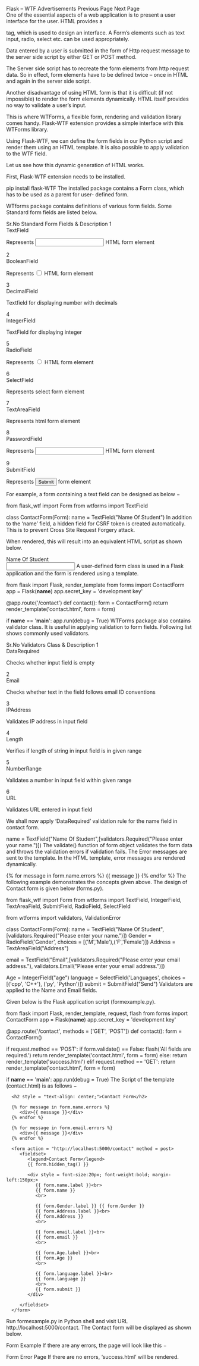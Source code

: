 Flask – WTF
Advertisements
 Previous Page Next Page  
One of the essential aspects of a web application is to present a user interface for the user. HTML provides a <form> tag, which is used to design an interface. A Form’s elements such as text input, radio, select etc. can be used appropriately.

Data entered by a user is submitted in the form of Http request message to the server side script by either GET or POST method.

The Server side script has to recreate the form elements from http request data. So in effect, form elements have to be defined twice – once in HTML and again in the server side script.

Another disadvantage of using HTML form is that it is difficult (if not impossible) to render the form elements dynamically. HTML itself provides no way to validate a user’s input.

This is where WTForms, a flexible form, rendering and validation library comes handy. Flask-WTF extension provides a simple interface with this WTForms library.

Using Flask-WTF, we can define the form fields in our Python script and render them using an HTML template. It is also possible to apply validation to the WTF field.

Let us see how this dynamic generation of HTML works.

First, Flask-WTF extension needs to be installed.

pip install flask-WTF
The installed package contains a Form class, which has to be used as a parent for user- defined form.

WTforms package contains definitions of various form fields. Some Standard form fields are listed below.

Sr.No	Standard Form Fields & Description
1	
TextField

Represents <input type = 'text'> HTML form element

2	
BooleanField

Represents <input type = 'checkbox'> HTML form element

3	
DecimalField

Textfield for displaying number with decimals

4	
IntegerField

TextField for displaying integer

5	
RadioField

Represents <input type = 'radio'> HTML form element

6	
SelectField

Represents select form element

7	
TextAreaField

Represents <testarea> html form element

8	
PasswordField

Represents <input type = 'password'> HTML form element

9	
SubmitField

Represents <input type = 'submit'> form element

For example, a form containing a text field can be designed as below −

from flask_wtf import Form
from wtforms import TextField

class ContactForm(Form):
   name = TextField("Name Of Student")
In addition to the ‘name’ field, a hidden field for CSRF token is created automatically. This is to prevent Cross Site Request Forgery attack.

When rendered, this will result into an equivalent HTML script as shown below.

<input id = "csrf_token" name = "csrf_token" type = "hidden" />
<label for = "name">Name Of Student</label><br>
<input id = "name" name = "name" type = "text" value = "" />
A user-defined form class is used in a Flask application and the form is rendered using a template.

from flask import Flask, render_template
from forms import ContactForm
app = Flask(__name__)
app.secret_key = 'development key'

@app.route('/contact')
def contact():
   form = ContactForm()
   return render_template('contact.html', form = form)

if __name__ == '__main__':
   app.run(debug = True)
WTForms package also contains validator class. It is useful in applying validation to form fields. Following list shows commonly used validators.

Sr.No	Validators Class & Description
1	
DataRequired

Checks whether input field is empty

2	
Email

Checks whether text in the field follows email ID conventions

3	
IPAddress

Validates IP address in input field

4	
Length

Verifies if length of string in input field is in given range

5	
NumberRange

Validates a number in input field within given range

6	
URL

Validates URL entered in input field

We shall now apply ‘DataRequired’ validation rule for the name field in contact form.

name = TextField("Name Of Student",[validators.Required("Please enter your name.")])
The validate() function of form object validates the form data and throws the validation errors if validation fails. The Error messages are sent to the template. In the HTML template, error messages are rendered dynamically.

{% for message in form.name.errors %}
   {{ message }}
{% endfor %}
The following example demonstrates the concepts given above. The design of Contact form is given below (forms.py).

from flask_wtf import Form
from wtforms import TextField, IntegerField, TextAreaField, SubmitField, RadioField,
   SelectField

from wtforms import validators, ValidationError

class ContactForm(Form):
   name = TextField("Name Of Student",[validators.Required("Please enter 
      your name.")])
   Gender = RadioField('Gender', choices = [('M','Male'),('F','Female')])
   Address = TextAreaField("Address")
   
   email = TextField("Email",[validators.Required("Please enter your email address."),
      validators.Email("Please enter your email address.")])
   
   Age = IntegerField("age")
   language = SelectField('Languages', choices = [('cpp', 'C++'), 
      ('py', 'Python')])
   submit = SubmitField("Send")
Validators are applied to the Name and Email fields.

Given below is the Flask application script (formexample.py).

from flask import Flask, render_template, request, flash
from forms import ContactForm
app = Flask(__name__)
app.secret_key = 'development key'

@app.route('/contact', methods = ['GET', 'POST'])
def contact():
   form = ContactForm()
   
   if request.method == 'POST':
      if form.validate() == False:
         flash('All fields are required.')
         return render_template('contact.html', form = form)
      else:
         return render_template('success.html')
      elif request.method == 'GET':
         return render_template('contact.html', form = form)

if __name__ == '__main__':
   app.run(debug = True)
The Script of the template (contact.html) is as follows −

<!doctype html>
<html>
   <body>
   
      <h2 style = "text-align: center;">Contact Form</h2>
		
      {% for message in form.name.errors %}
         <div>{{ message }}</div>
      {% endfor %}
      
      {% for message in form.email.errors %}
         <div>{{ message }}</div>
      {% endfor %}
      
      <form action = "http://localhost:5000/contact" method = post>
         <fieldset>
            <legend>Contact Form</legend>
            {{ form.hidden_tag() }}
            
            <div style = font-size:20px; font-weight:bold; margin-left:150px;>
               {{ form.name.label }}<br>
               {{ form.name }}
               <br>
               
               {{ form.Gender.label }} {{ form.Gender }}
               {{ form.Address.label }}<br>
               {{ form.Address }}
               <br>
               
               {{ form.email.label }}<br>
               {{ form.email }}
               <br>
               
               {{ form.Age.label }}<br>
               {{ form.Age }}
               <br>
               
               {{ form.language.label }}<br>
               {{ form.language }}
               <br>
               {{ form.submit }}
            </div>
            
         </fieldset>
      </form>
      
   </body>
</html>
Run formexample.py in Python shell and visit URL http://localhost:5000/contact. The Contact form will be displayed as shown below.

Form Example
If there are any errors, the page will look like this −

Form Error Page
If there are no errors, ‘success.html’ will be rendered.